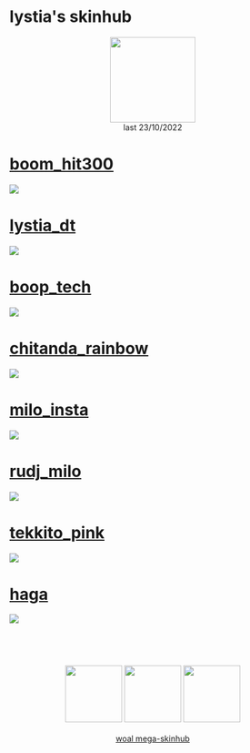 # lystia's skinhub
<p align="center">
<a href="https://osu.ppy.sh/users/11042418">
  <img src="https://a.ppy.sh/11042418"  
       width="150"
       height="150"></a>
<br>
last 23/10/2022
</p>

# [boom_hit300](https://github.com/rudj-skinhub/woal/raw/tyfh/lystia/boom_hit300.osk)
[![](https://cdn.discordapp.com/attachments/999367667465068585/1025369923633037332/screenshot014.jpg)](https://github.com/rudj-skinhub/woal/raw/tyfh/lystia/boom_hit300.osk)

# [lystia_dt](https://github.com/rudj-skinhub/woal/raw/tyfh/lystia/lystia_dt.osk)
[![](https://i.imgur.com/rdVanix.jpg)](https://github.com/rudj-skinhub/woal/raw/tyfh/lystia/lystia_dt.osk)

# [boop_tech](https://github.com/rudj-skinhub/woal/raw/tyfh/lystia/boop_tech.osk)
[![](https://cdn.discordapp.com/attachments/999367667465068585/1025369987747172362/screenshot008.jpg)](https://github.com/rudj-skinhub/woal/raw/tyfh/lystia/boop_tech.osk)

# [chitanda_rainbow](https://github.com/rudj-skinhub/woal/raw/tyfh/lystia/chitanda_rainbow.osk)
[![](https://cdn.discordapp.com/attachments/999367667465068585/1025369988091097130/screenshot009.jpg)](https://github.com/rudj-skinhub/woal/raw/tyfh/lystia/chitanda_rainbow.osk)

# [milo_insta](https://github.com/rudj-skinhub/woal/raw/tyfh/lystia/milo_insta.osk)
[![](https://cdn.discordapp.com/attachments/999367667465068585/1025369988439232553/screenshot010.jpg)](https://github.com/rudj-skinhub/woal/raw/tyfh/lystia/milo_insta.osk)

# [rudj_milo](https://github.com/rudj-skinhub/woal/raw/tyfh/lystia/rudj_milo.osk)
[![](https://cdn.discordapp.com/attachments/999367667465068585/1025369989026435093/screenshot015.jpg)](https://github.com/rudj-skinhub/woal/raw/tyfh/lystia/rudj_milo.osk)

# [tekkito_pink](https://github.com/rudj-skinhub/woal/raw/tyfh/lystia/tekkito_pink.osk)
[![](https://cdn.discordapp.com/attachments/999367667465068585/1025370678565806110/screenshot021.jpg)](https://github.com/rudj-skinhub/woal/raw/tyfh/lystia/tekkito_pink.osk)

# [haga](https://github.com/rudj-skinhub/woal/raw/tyfh/lystia/haga.osk)
[![](https://i.imgur.com/YOTh0gth.jpg)](https://github.com/rudj-skinhub/woal/raw/tyfh/lystia/haga.osk)

#
<p align="center">
  <br></br>
  <a href="https://www.twitch.tv/lystia_">
  <img src="https://i.imgur.com/HM030lk.png" 
       width="100" 
       height="100"></a>
  <a href="https://www.youtube.com/channel/UCSEBue2BjWWRg3f2Wsm8NYQ">
  <img src="https://i.imgur.com/YWbDUUy.png"  
       width="100" 
       height="100"></a>
  <a href="https://twitter.com/doug_aim">
  <img src="https://i.imgur.com/PUQ5uWf.png" 
       width="100" 
       height="100"></a>
  <br></br>
  <a href="README.md">woal mega-skinhub</a>
 </p>
